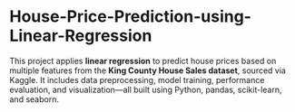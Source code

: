 # House-Price-Prediction-using-Linear-Regression
This project applies **linear regression** to predict house prices based on multiple features from the **King County House Sales dataset**, sourced via Kaggle. It includes data preprocessing, model training, performance evaluation, and visualization—all built using Python, pandas, scikit-learn, and seaborn.
